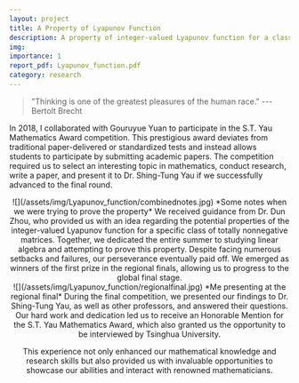 ```yaml
---
layout: project
title: A Property of Lyapunov Function
description: A property of integer-valued Lyapunov function for a class of totally nonnegative matrices
img: 
importance: 1
report_pdf: Lyapunov_function.pdf
category: research
---
```

> "Thinking is one of the greatest pleasures of the human race." --- Bertolt Brecht

In 2018, I collaborated with Gouruyue Yuan to participate in the S.T. Yau Mathematics Award competition. This prestigious award deviates from traditional paper-delivered or standardized tests and instead allows students to participate by submitting academic papers. The competition required us to select an interesting topic in mathematics, conduct research, write a paper, and present it to Dr. Shing-Tung Yau if we successfully advanced to the final round.
<div align=center>![](/assets/img/Lyapunov_function/combinednotes.jpg)
*Some notes when we were trying to prove the property*
We received guidance from Dr. Dun Zhou, who provided us with an idea regarding the potential properties of the integer-valued Lyapunov function for a specific class of totally nonnegative matrices. Together, we dedicated the entire summer to studying linear algebra and attempting to prove this property. Despite facing numerous setbacks and failures, our perseverance eventually paid off. We emerged as winners of the first prize in the regional finals, allowing us to progress to the global final stage.
<div align=center>![](/assets/img/Lyapunov_function/regionalfinal.jpg)
*Me presenting at the regional final*
During the final competition, we presented our findings to Dr. Shing-Tung Yau, as well as other professors, and answered their questions. Our hard work and dedication led us to receive an Honorable Mention for the S.T. Yau Mathematics Award, which also granted us the opportunity to be interviewed by Tsinghua University.

This experience not only enhanced our mathematical knowledge and research skills but also provided us with invaluable opportunities to showcase our abilities and interact with renowned mathematicians.